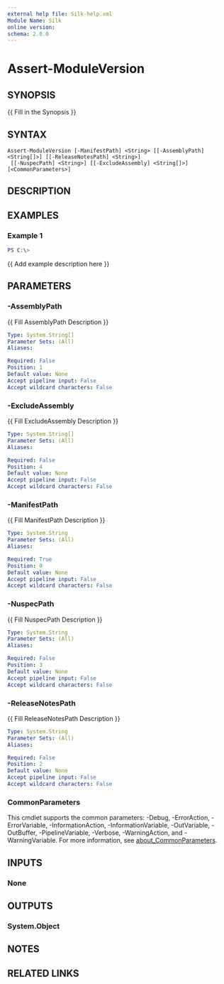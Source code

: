 ```yaml
---
external help file: Silk-help.xml
Module Name: Silk
online version:
schema: 2.0.0
---
```


# Assert-ModuleVersion

## SYNOPSIS
{{ Fill in the Synopsis }}

## SYNTAX

```
Assert-ModuleVersion [-ManifestPath] <String> [[-AssemblyPath] <String[]>] [[-ReleaseNotesPath] <String>]
 [[-NuspecPath] <String>] [[-ExcludeAssembly] <String[]>] [<CommonParameters>]
```

## DESCRIPTION


## EXAMPLES

### Example 1
```powershell
PS C:\> 
```

{{ Add example description here }}

## PARAMETERS

### -AssemblyPath
{{ Fill AssemblyPath Description }}

```yaml
Type: System.String[]
Parameter Sets: (All)
Aliases:

Required: False
Position: 1
Default value: None
Accept pipeline input: False
Accept wildcard characters: False
```

### -ExcludeAssembly
{{ Fill ExcludeAssembly Description }}

```yaml
Type: System.String[]
Parameter Sets: (All)
Aliases:

Required: False
Position: 4
Default value: None
Accept pipeline input: False
Accept wildcard characters: False
```

### -ManifestPath
{{ Fill ManifestPath Description }}

```yaml
Type: System.String
Parameter Sets: (All)
Aliases:

Required: True
Position: 0
Default value: None
Accept pipeline input: False
Accept wildcard characters: False
```

### -NuspecPath
{{ Fill NuspecPath Description }}

```yaml
Type: System.String
Parameter Sets: (All)
Aliases:

Required: False
Position: 3
Default value: None
Accept pipeline input: False
Accept wildcard characters: False
```

### -ReleaseNotesPath
{{ Fill ReleaseNotesPath Description }}

```yaml
Type: System.String
Parameter Sets: (All)
Aliases:

Required: False
Position: 2
Default value: None
Accept pipeline input: False
Accept wildcard characters: False
```

### CommonParameters
This cmdlet supports the common parameters: -Debug, -ErrorAction, -ErrorVariable, -InformationAction, -InformationVariable, -OutVariable, -OutBuffer, -PipelineVariable, -Verbose, -WarningAction, and -WarningVariable. For more information, see [about_CommonParameters](http://go.microsoft.com/fwlink/?LinkID=113216).

## INPUTS

### None

## OUTPUTS

### System.Object
## NOTES

## RELATED LINKS
